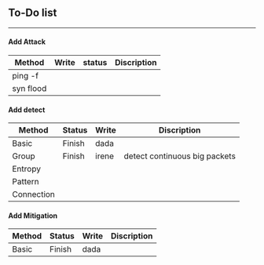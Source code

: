 ## To-Do list
---
#### Add Attack
| Method    | Write | status | Discription |
| --------- |-------|------- | ----------- |
| ping -f   |       |        |             |
| syn flood |       |        |             |


#### Add detect
| Method      | Status      | Write | Discription                   |
| ----------- | ----------- | ----- | ----------------------------- |
| Basic       | Finish      | dada  |                               |
| Group       | Finish      | irene | detect continuous big packets |
| Entropy     |             |       |                               |
| Pattern     |             |       |                               |
| Connection  |             |       |                               |


#### Add Mitigation 
| Method      | Status      | Write | Discription    |
| ----------- | ----------- | ----- | -------------- |
| Basic       | Finish      | dada  |                |

